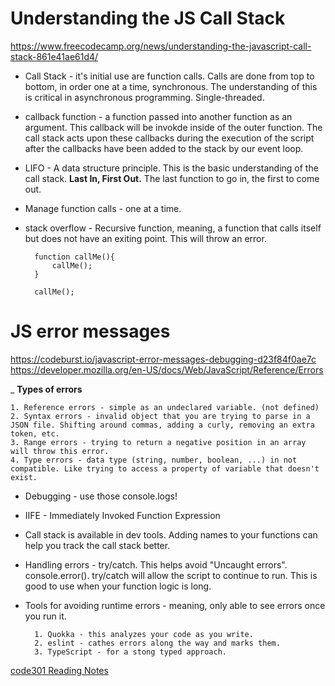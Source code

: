 # Understanding the JS Call Stack

https://www.freecodecamp.org/news/understanding-the-javascript-call-stack-861e41ae61d4/

- Call Stack - it's initial use are function calls. Calls are done from top to bottom, in order one at a time, synchronous. The understanding of this is critical in asynchronous programming. Single-threaded.

- callback function - a function passed into another function as an argument. This callback will be invokde inside of the outer function. The call stack acts upon these callbacks during the execution of the script after the callbacks have been added to the stack by our event loop.

- LIFO - A data structure principle. This is the basic understanding of the call stack. **Last In, First Out.** The last function to go in, the first to come out.

- Manage function calls - one at a time.

- stack overflow - Recursive function, meaning, a function that calls itself but does not have an exiting point. This will throw an error.

        function callMe(){
            callMe();
        }

        callMe();


# JS error messages

https://codeburst.io/javascript-error-messages-debugging-d23f84f0ae7c
https://developer.mozilla.org/en-US/docs/Web/JavaScript/Reference/Errors

_ **Types of errors**

    1. Reference errors - simple as an undeclared variable. (not defined) 
    2. Syntax errors - invalid object that you are trying to parse in a JSON file. Shifting around commas, adding a curly, removing an extra token, etc.
    3. Range errors - trying to return a negative position in an array will throw this error.
    4. Type errors - data type (string, number, boolean, ...) in not compatible. Like trying to access a property of variable that doesn't exist.
    

- Debugging - use those console.logs! 

- IIFE - Immediately Invoked Function Expression

- Call stack is available in dev tools. Adding names to your functions can help you track the call stack better.

- Handling errors - try/catch. This helps avoid "Uncaught errors". console.error(). try/catch will allow the script to continue to run. This is good to use when your function logic is long.

- Tools for avoiding runtime errors - meaning, only able to see errors once you run it.

        1. Quokka - this analyzes your code as you write.
        2. eslint - cathes errors along the way and marks them.
        3. TypeScript - for a stong typed approach.

[code301 Reading Notes](/301/code301Table.md)